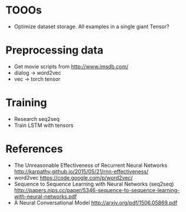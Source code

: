 # TOOOs
- Optimize dataset storage. All examples in a single giant Tensor?

# Preprocessing data

- Get movie scripts from http://www.imsdb.com/
- dialog -> word2vec
- vec -> torch tensor

# Training

- Research seq2seq
- Train LSTM with tensors

# References

- The Unreasonable Effectiveness of Recurrent Neural Networks
  http://karpathy.github.io/2015/05/21/rnn-effectiveness/
- word2vec
  https://code.google.com/p/word2vec/
- Sequence to Sequence Learning with Neural Networks (seq2seq)
  http://papers.nips.cc/paper/5346-sequence-to-sequence-learning-with-neural-networks.pdf
- A Neural Conversational Model
  http://arxiv.org/pdf/1506.05869.pdf